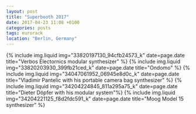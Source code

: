 ```yaml
---
layout: post
title: "Superbooth 2017"
date: 2017-04-23 11:08 +0100
categories: posts
tags: eurorack
location: "Berlin, Germany"
---
```


{% include img.liquid img="33820197130_94cfb24573_k" date=page.date title="Verbos Electornics modular synthesizer" %}
{% include img.liquid img="33820203930_399fb21ced_k" date=page.date title="Ondomo" %}
{% include img.liquid img="34047061952_06945e8d0c_k" date=page.date title="Vladimir Pantelic with his portable camera bag synthesizer" %}
{% include img.liquid img="34204224845_811a295a75_k" date=page.date title="Dieter Döpfer with his modular system"%}
{% include img.liquid img="34204221125_f8d2fdc591_k" date=page.date title="Moog Model 15 synthesizer" %}
